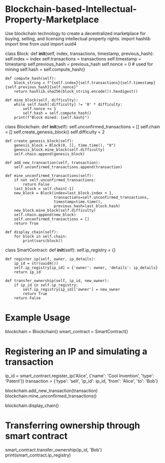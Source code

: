 # Blockchain-based-Intellectual-Property-Marketplace
Use blockchain technology to create a decentralized marketplace for buying, selling, and licensing intellectual property rights.
import hashlib
import time
from uuid import uuid4

class Block:
    def __init__(self, index, transactions, timestamp, previous_hash):
        self.index = index
        self.transactions = transactions
        self.timestamp = timestamp
        self.previous_hash = previous_hash
        self.nonce = 0  # used for mining
        self.hash = self.compute_hash()

    def compute_hash(self):
        block_string = f"{self.index}{self.transactions}{self.timestamp}{self.previous_hash}{self.nonce}"
        return hashlib.sha256(block_string.encode()).hexdigest()

    def mine_block(self, difficulty):
        while self.hash[:difficulty] != '0' * difficulty:
            self.nonce += 1
            self.hash = self.compute_hash()
        print(f"Block mined: {self.hash}")

class Blockchain:
    def __init__(self):
        self.unconfirmed_transactions = []
        self.chain = []
        self.create_genesis_block()
        self.difficulty = 2

    def create_genesis_block(self):
        genesis_block = Block(0, [], time.time(), "0")
        genesis_block.mine_block(self.difficulty)
        self.chain.append(genesis_block)

    def add_new_transaction(self, transaction):
        self.unconfirmed_transactions.append(transaction)

    def mine_unconfirmed_transactions(self):
        if not self.unconfirmed_transactions:
            return False
        last_block = self.chain[-1]
        new_block = Block(index=last_block.index + 1,
                          transactions=self.unconfirmed_transactions,
                          timestamp=time.time(),
                          previous_hash=last_block.hash)
        new_block.mine_block(self.difficulty)
        self.chain.append(new_block)
        self.unconfirmed_transactions = []
        return True

    def display_chain(self):
        for block in self.chain:
            print(vars(block))

class SmartContract:
    def __init__(self):
        self.ip_registry = {}

    def register_ip(self, owner, ip_details):
        ip_id = str(uuid4())
        self.ip_registry[ip_id] = {'owner': owner, 'details': ip_details}
        return ip_id

    def transfer_ownership(self, ip_id, new_owner):
        if ip_id in self.ip_registry:
            self.ip_registry[ip_id]['owner'] = new_owner
            return True
        return False

# Example Usage
blockchain = Blockchain()
smart_contract = SmartContract()

# Registering an IP and simulating a transaction
ip_id = smart_contract.register_ip('Alice', {'name': 'Cool Invention', 'type': 'Patent'})
transaction = {'type': 'sell', 'ip_id': ip_id, 'from': 'Alice', 'to': 'Bob'}

blockchain.add_new_transaction(transaction)
blockchain.mine_unconfirmed_transactions()

blockchain.display_chain()

# Transferring ownership through smart contract
smart_contract.transfer_ownership(ip_id, 'Bob')
print(smart_contract.ip_registry)
